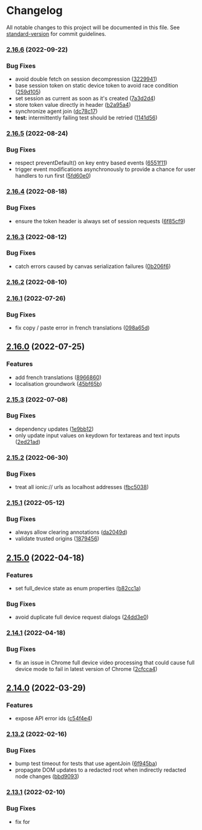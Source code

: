 # Changelog

All notable changes to this project will be documented in this file. See [standard-version](https://github.com/conventional-changelog/standard-version) for commit guidelines.

### [2.16.6](#) (2022-09-22)


### Bug Fixes

* avoid double fetch on session decompression ([3229941](#))
* base session token on static device token to avoid race condition ([259d105](#))
* set session as current as soon as it's created ([7a3d2d4](#))
* store token value directly in header ([b2a95a4](#))
* synchronize agent join ([dc78c17](#))
* **test:** intermittently failing test should be retried ([1141d56](#))

### [2.16.5](#) (2022-08-24)


### Bug Fixes

* respect preventDefault() on key entry based events ([6551f11](#))
* trigger event modifications asynchronously to provide a chance for user handlers to run first ([5fd60e0](#))

### [2.16.4](#) (2022-08-18)


### Bug Fixes

* ensure the token header is always set of session requests ([6f85cf9](#))

### [2.16.3](#) (2022-08-12)


### Bug Fixes

* catch errors caused by canvas serialization failures ([0b206f6](#))

### [2.16.2](#) (2022-08-10)

### [2.16.1](#) (2022-07-26)


### Bug Fixes

* fix copy / paste error in french translations ([098a65d](#))

## [2.16.0](#) (2022-07-25)


### Features

* add french translations ([8966860](#))
* localisation groundwork ([45bf65b](#))

### [2.15.3](#) (2022-07-08)


### Bug Fixes

* dependency updates ([1e9bb12](#))
* only update input values on keydown for textareas and text inputs ([2ed21ad](#))

### [2.15.2](#) (2022-06-30)


### Bug Fixes

* treat all ionic:// urls as localhost addresses ([fbc5038](#))

### [2.15.1](#) (2022-05-12)


### Bug Fixes

* always allow clearing annotations ([da2049d](#))
* validate trusted origins ([1879456](#))

## [2.15.0](#) (2022-04-18)


### Features

* set full_device state as enum properties ([b82cc1a](#))


### Bug Fixes

* avoid duplicate full device request dialogs ([24dd3e0](#))

### [2.14.1](#) (2022-04-18)


### Bug Fixes

* fix an issue in Chrome full device video processing that could cause full device mode to fail in latest version of Chrome ([2cfcca4](#))

## [2.14.0](#) (2022-03-29)


### Features

* expose API error ids ([c54f4e4](#))

### [2.13.2](#) (2022-02-16)


### Bug Fixes

* bump test timeout for tests that use agentJoin ([6f945ba](#))
* propagate DOM updates to a redacted root when indirectly redacted node changes ([bbd9093](#))

### [2.13.1](#) (2022-02-10)


### Bug Fixes

* fix for <style> tags when used inside <svg> tags ([9516310](#))

## [2.13.0](#) (2022-02-02)


### Features

* fire loaded event the first time a session is fetched from the server ([b07ec8b](#))


### Bug Fixes

* allow calls to update() with empty object ([3fc9918](#))
* ignore requests to update identical state ([da0a67e](#))

### [2.12.1](#) (2022-01-29)


### Bug Fixes

* fix crash caused by xdoc iframe redaction ([beb88f9](#))

## [2.12.0](#) (2022-01-25)


### Bug Fixes

* import test code / svg test ([7480a19](#))
* use cobrowse.io domain for api requests, fixes cross domain session iframe loading ([11e6808](#))

### [2.11.4](#) (2021-12-08)


### Bug Fixes

* set redaction: undefined when not redacted ([6c0c212](#))
* treat unredacted nodes as being added ([c2bf353](#))

### [2.11.2](#) (2021-11-09)

### [2.11.1](#) (2021-11-09)

## [2.11.0](#) (2021-11-02)


### Features

* Adds initial support for cross domain cobrowsing ([c34d0c9](#))


### Bug Fixes

* prevent notifications being processed multiple times after multiple stop/start cycles ([f173a88](#))

### [2.10.2](#) (2021-10-04)

### [2.10.1](#) (2021-08-16)

## [2.10.0](#) (2021-08-16)


### Features

* added cbio_session_overlay class to laser and annotation UI ([a7b9105](#))


### Bug Fixes

* fixed localStorage check in order to fallback to in-memory or cookie based storage ([11e7ddf](#))

### [2.9.2](#) (2021-07-13)


### Bug Fixes

* Fix an issue caused by dynamicly updating children of redacted elements ([8a3b748](#))

### [2.9.1](#) (2021-07-09)


### Bug Fixes

* Added NPM support. You can now load CobrowseIO via your module loader! ([bee3702](#))

## [2.9.0](#) (2021-07-09)


### Features

* expose full device setter ([c96d3f0](#))


### Bug Fixes

* use corejs 3.15 ([0341680](#))
